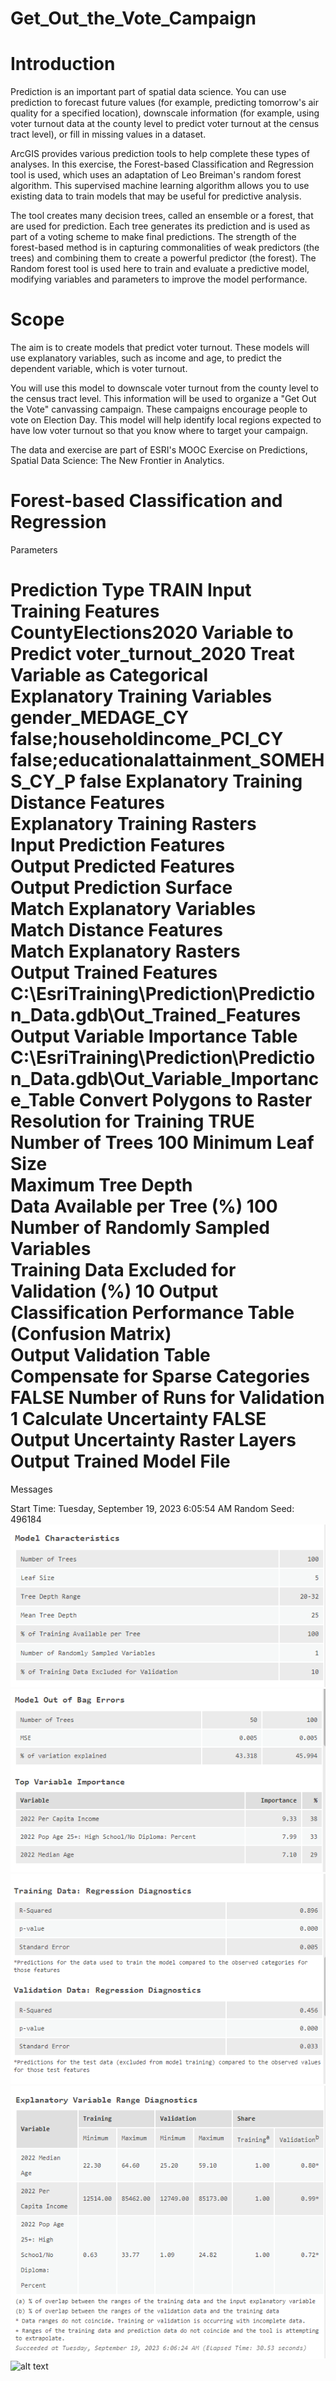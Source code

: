 # Get_Out_the_Vote_Campaign

# Introduction

Prediction is an important part of spatial data science. You can use prediction to forecast future values (for example, predicting tomorrow's air quality for a specified location), downscale information (for example, using voter turnout data at the county level to predict voter turnout at the census tract level), or fill in missing values in a dataset.

ArcGIS provides various prediction tools to help complete these types of analyses. In this exercise, the Forest-based Classification and Regression tool is used, which uses an adaptation of Leo Breiman's random forest algorithm. This supervised machine learning algorithm allows you to use existing data to train models that may be useful for predictive analysis.

The tool creates many decision trees, called an ensemble or a forest, that are used for prediction. Each tree generates its prediction and is used as part of a voting scheme to make final predictions. The strength of the forest-based method is in capturing commonalities of weak predictors (the trees) and combining them to create a powerful predictor (the forest). The Random forest tool is used here to train and evaluate a predictive model, modifying variables and parameters to improve the model performance.

# Scope

The aim is to create models that predict voter turnout. These models will use explanatory variables, such as income and age, to predict the dependent variable, which is voter turnout.

You will use this model to downscale voter turnout from the county level to the census tract level. This information will be used to organize a "Get Out the Vote" canvassing campaign. These campaigns encourage people to vote on Election Day. This model will help identify local regions expected to have low voter turnout so that you know where to target your campaign.

The data and exercise are part of ESRI's MOOC Exercise on Predictions, Spatial Data Science: The New Frontier in Analytics.


Forest-based Classification and Regression
=====================
Parameters

Prediction Type     TRAIN
Input Training Features     CountyElections2020
Variable to Predict     voter_turnout_2020
Treat Variable as Categorical     
Explanatory Training Variables     gender_MEDAGE_CY false;householdincome_PCI_CY false;educationalattainment_SOMEHS_CY_P false
Explanatory Training Distance Features     
Explanatory Training Rasters     
Input Prediction Features     
Output Predicted Features     
Output Prediction Surface     
Match Explanatory Variables     
Match Distance Features     
Match Explanatory Rasters     
Output Trained Features     C:\EsriTraining\Prediction\Prediction_Data.gdb\Out_Trained_Features
Output Variable Importance Table     C:\EsriTraining\Prediction\Prediction_Data.gdb\Out_Variable_Importance_Table
Convert Polygons to Raster Resolution for Training     TRUE
Number of Trees     100
Minimum Leaf Size     
Maximum Tree Depth     
Data Available per Tree (%)     100
Number of Randomly Sampled Variables     
Training Data Excluded for Validation (%)     10
Output Classification Performance Table (Confusion Matrix)     
Output  Validation Table     
Compensate for Sparse Categories     FALSE
Number of Runs for Validation     1
Calculate Uncertainty     FALSE
Output Uncertainty Raster Layers     
Output Trained Model File     
=====================
Messages

Start Time: Tuesday, September 19, 2023 6:05:54 AM
Random Seed: 496184
![Model Characteristics](/Images/Model_characteristics_training.png)
![Model out of Bag Erro and Top Variable Importance](/Images/Model_out_of_bag__Top_Variable.png)
![Training Data: Regression Diagnostics and Validation Data: Regression Diagnostics](/Images/TrainingValidation_RegressionDiagnostics.png)
![Expplanatory Variable Range](/Images/Explanatory_Variable_Range_Diagnostics.png)
![alt text](image.jpg)
